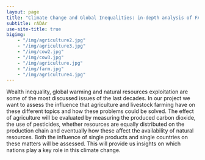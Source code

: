 ```yaml
---
layout: page
title: "Climate Change and Global Inequalities: in-depth analysis of FAO database."
subtitle: rADAr
use-site-title: true
bigimg:
    - "/img/agriculture2.jpg"
    - "/img/agriculture3.jpg"
    - "/img/cow2.jpg"
    - "/img/cow3.jpg"
    - "/img/agriculture.jpg"
    - "/img/farm.jpg"
    - "/img/agriculture4.jpg"
---
```


Wealth inequality, global warming and natural resources exploitation are some of the most discussed issues of the last decades. In our project we want to assess the influence that agriculture and livestock farming have on these different topics and how these problems could be solved.
The effect of agriculture will be evaluated by measuring the produced carbon dioxide, the use of pesticides, whether resources are equally distributed on the production chain and eventually how these affect the availability of natural resources. Both the influence of single products and single countries on these matters will be assessed. This will provide us insights on which nations play a key role in this climate change.